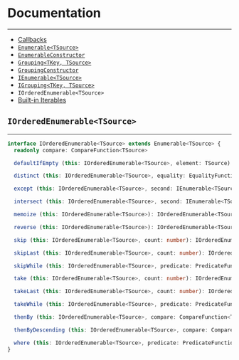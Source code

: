 # Documentation

---

* [Callbacks](callbacks.md)
* [`Enumerable<TSource>`](Enumerable.md)
* [`EnumerableConstructor`](EnumerableConstructor.md)
* [`Grouping<TKey, TSource>`](Grouping.md)
* [`GroupingConstructor`](GroupingConstructor.md)
* [`IEnumerable<TSource>`](IEnumerable.md)
* [`IGrouping<TKey, TSource>`](IGrouping.md)
* `IOrderedEnumerable<TSource>`
* [Built-in Iterables](iterables.md)

## `IOrderedEnumerable<TSource>`

---

```ts
interface IOrderedEnumerable<TSource> extends Enumerable<TSource> {
  readonly compare: CompareFunction<TSource>

  defaultIfEmpty (this: IOrderedEnumerable<TSource>, element: TSource): IOrderedEnumerable<TSource>

  distinct (this: IOrderedEnumerable<TSource>, equality: EqualityFunction<TSource>): IOrderedEnumerable<TSource>

  except (this: IOrderedEnumerable<TSource>, second: IEnumerable<TSource>, equality: EqualityFunction<TSource>): IOrderedEnumerable<TSource>

  intersect (this: IOrderedEnumerable<TSource>, second: IEnumerable<TSource>, equality?: EqualityFunction<TSource>): IOrderedEnumerable<TSource>

  memoize (this: IOrderedEnumerable<TSource>): IOrderedEnumerable<TSource>

  reverse (this: IOrderedEnumerable<TSource>): IOrderedEnumerable<TSource>

  skip (this: IOrderedEnumerable<TSource>, count: number): IOrderedEnumerable<TSource>

  skipLast (this: IOrderedEnumerable<TSource>, count: number): IOrderedEnumerable<TSource>

  skipWhile (this: IOrderedEnumerable<TSource>, predicate: PredicateFunction<TSource>, context?: any): IOrderedEnumerable<TSource>

  take (this: IOrderedEnumerable<TSource>, count: number): IOrderedEnumerable<TSource>

  takeLast (this: IOrderedEnumerable<TSource>, count: number): IOrderedEnumerable<TSource>

  takeWhile (this: IOrderedEnumerable<TSource>, predicate: PredicateFunction<TSource>, context?: any): IOrderedEnumerable<TSource>

  thenBy (this: IOrderedEnumerable<TSource>, compare: CompareFunction<TSource>): IOrderedEnumerable<TSource>

  thenByDescending (this: IOrderedEnumerable<TSource>, compare: CompareFunction<TSource>): IOrderedEnumerable<TSource>

  where (this: IOrderedEnumerable<TSource>, predicate: PredicateFunction<TSource>, context?: any): IOrderedEnumerable<TSource>
}
```
